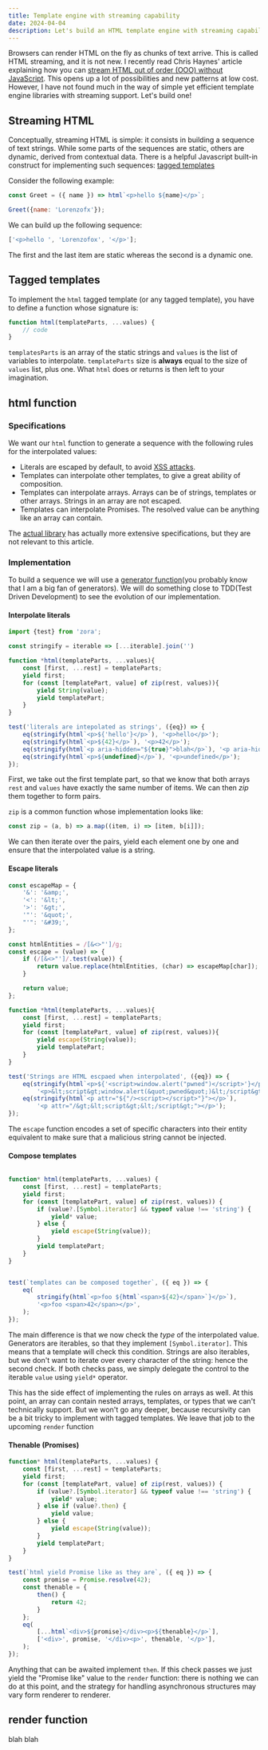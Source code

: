 ```yaml
---
title: Template engine with streaming capability
date: 2024-04-04
description: Let's build an HTML template engine with streaming capabilities 
---
```


<div class="intro"> 
<p class="wide">
Browsers can render HTML on the fly as chunks of text arrive. This is called HTML streaming, and it is not new. 
I recently read Chris Haynes' article explaining how you can <a href="https://lamplightdev.com/blog/2024/01/10/streaming-html-out-of-order-without-javascript/">stream HTML out of order (OOO) without JavaScript</a>. 
This opens up a lot of possibilities and new patterns at low cost. However, I have not found much in the way of simple yet efficient template engine libraries with streaming support. Let's build one!
</p>
</div>

## Streaming HTML

Conceptually, streaming HTML is simple: it consists in building a sequence of text strings. 
While some parts of the sequences are static, others are dynamic, derived from contextual data. 
There is a helpful Javascript built-in construct for implementing such sequences: [tagged templates](https://developer.mozilla.org/en-US/docs/Web/JavaScript/Reference/Template_literals#tagged_templates) 

Consider the following example:

```js
const Greet = ({ name }) => html`<p>hello ${name}</p>`;

Greet({name: 'Lorenzofx'});
```

We can build up the following sequence:

```js
['<p>hello ', 'Lorenzofox', '</p>'];
```

The first and the last item are static whereas the second is a dynamic one. 

## Tagged templates

To implement the ``html`` tagged template (or any tagged template), you have to define a function whose signature is:

```js
function html(templateParts, ...values) {
    // code
}
```

``templatesParts`` is an array of the static strings and ``values`` is the list of variables to interpolate. ``templateParts`` size is **always** equal to the size of ``values`` list, plus one. 
What ``html`` does or returns is then left to your imagination. 

## html function

### Specifications

We want our ``html`` function to generate a sequence with the following rules for the interpolated values:
* Literals are escaped by default, to avoid [XSS attacks](https://cheatsheetseries.owasp.org/cheatsheets/Cross_Site_Scripting_Prevention_Cheat_Sheet.html#output-encoding).
* Templates can interpolate other templates, to give a great ability of composition.
* Templates can interpolate arrays. Arrays can be of strings, templates or other arrays. Strings in an array are not escaped.
* Templates can interpolate Promises. The resolved value can be anything like an array can contain.

The [actual library](https://github.com/lorenzofox3/tpl-stream/) has actually more extensive specifications, but they are not relevant to this article.

### Implementation

To build a sequence we will use a [generator function](https://developer.mozilla.org/en-US/docs/Web/JavaScript/Reference/Statements/function*)(you probably know that I am a big fan of generators). We will do something close to TDD(Test Driven Development) to see the evolution of our implementation.

#### Interpolate literals

```js
import {test} from 'zora';

const stringify = iterable => [...iterable].join('')

function *html(templateParts, ...values){
    const [first, ...rest] = templateParts;
    yield first;
    for (const [templatePart, value] of zip(rest, values)){
        yield String(value);
        yield templatePart;
    }
}

test('literals are intepolated as strings', ({eq}) => {
    eq(stringify(html`<p>${'hello'}</p>`), '<p>hello</p>');
    eq(stringify(html`<p>${42}</p>`), '<p>42</p>');
    eq(stringify(html`<p aria-hidden="${true}">blah</p>`), '<p aria-hidden="true">blah</p>');
    eq(stringify(html`<p>${undefined}</p>`), '<p>undefined</p>');
});

```

First, we take out the first template part, so that we know that both arrays ``rest`` and ``values`` have exactly the same number of items.
We can then _zip_ them together to form pairs.

``zip`` is a common function whose implementation looks like:

```js
const zip = (a, b) => a.map((item, i) => [item, b[i]]);
```

We can then iterate over the pairs, yield each element one by one and ensure that the interpolated value is a string.

#### Escape literals

```js
const escapeMap = {
    '&': '&amp;',
    '<': '&lt;',
    '>': '&gt;',
    '"': '&quot;',
    "'": '&#39;',
};

const htmlEntities = /[&<>"']/g;
const escape = (value) => {
    if (/[&<>"']/.test(value)) {
        return value.replace(htmlEntities, (char) => escapeMap[char]);
    }

    return value;
};

function *html(templateParts, ...values){
    const [first, ...rest] = templateParts;
    yield first;
    for (const [templatePart, value] of zip(rest, values)){
        yield escape(String(value));
        yield templatePart;
    }
}

test('Strings are HTML escpaed when interpolated', ({eq}) => {
    eq(stringify(html`<p>${'<script>window.alert("pwned")</script>'}</p>`), 
        '<p>&lt;script&gt;window.alert(&quot;pwned&quot;)&lt;/script&gt;</p>');
    eq(stringify(html`<p attr="${"/><script></script>"}"></p>`), 
        '<p attr="/&gt;&lt;script&gt;&lt;/script&gt;"></p>');
});
```

The ``escape`` function encodes a set of specific characters into their entity equivalent to make sure that a malicious string cannot be injected.

#### Compose templates

```js

function* html(templateParts, ...values) {
    const [first, ...rest] = templateParts;
    yield first;
    for (const [templatePart, value] of zip(rest, values)) {
        if (value?.[Symbol.iterator] && typeof value !== 'string') {
            yield* value;
        } else {
            yield escape(String(value));
        }
        yield templatePart;
    }
}


test(`templates can be composed together`, ({ eq }) => {
    eq(
        stringify(html`<p>foo ${html`<span>${42}</span>`}</p>`),
        '<p>foo <span>42</span></p>',
    );
});
```
The main difference is that we now check the _type_ of the interpolated value. Generators are iterables, so that they implement ``[Symbol.iterator]``. This means that a template will check this condition. Strings are also iterables, but we don't want to 
iterate over every character of the string: hence the second check. If both checks pass, we simply delegate the control to the iterable ``value`` using ``yield*`` operator.

This has the side effect of implementing the rules on arrays as well. At this point, an array can contain nested arrays, templates, or types that we can't technically support. But we won't go any deeper, because recursivity can be a bit tricky to implement with tagged templates. 
We leave that job to the upcoming ``render`` function

#### Thenable (Promises)

```js
function* html(templateParts, ...values) {
    const [first, ...rest] = templateParts;
    yield first;
    for (const [templatePart, value] of zip(rest, values)) {
        if (value?.[Symbol.iterator] && typeof value !== 'string') {
            yield* value;
        } else if (value?.then) {
            yield value;
        } else {
            yield escape(String(value));
        }
        yield templatePart;
    }
}

test(`html yield Promise like as they are`, ({ eq }) => {
    const promise = Promise.resolve(42);
    const thenable = {
        then() {
            return 42;
        }
    };
    eq(
        [...html`<div>${promise}</div><p>${thenable}</p>`],
        ['<div>', promise, '</div><p>', thenable, '</p>'],
    );
});
```

Anything that can be awaited implement ``then``. If this check passes we just yield the "Promise like" value to the ``render`` function:
there is nothing we can do at this point, and the strategy for handling asynchronous structures may vary form renderer to renderer.

## render function

blah blah
